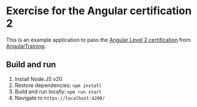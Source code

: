 # Exercise for the Angular certification 2

This is an example application to pass the
[Angular Level 2 certification](https://courses.angulartraining.com/course/angular-level-2-certification-exam)
from [AngularTraining](www.angulartraining.com).

## Build and run

1. Install Node.JS v20
2. Restore dependencies: `npm install`
3. Build and run locally: `npm run start`
4. Navigate to `https://localhost:4200/`
